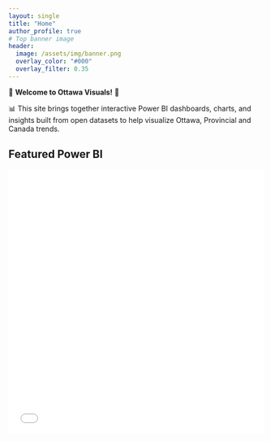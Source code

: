 ```yaml
---
layout: single
title: "Home"
author_profile: true
# Top banner image
header:
  image: /assets/img/banner.png
  overlay_color: "#000"
  overlay_filter: 0.35
---
```


🍁 __Welcome to Ottawa Visuals!__ 🍁 

📊 This site brings together interactive Power BI dashboards, charts, and insights built from open datasets to help visualize Ottawa, Provincial and Canada trends.

## Featured Power BI
<div class="embed-container">
  <!-- Replace with Publish-to-web iframe -->
  <iframe width="100%" height="520" src="PASTE_PBI_EMBED_URL" frameborder="0" allowfullscreen="true"></iframe>
</div>
